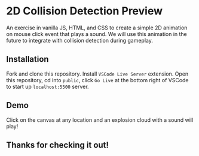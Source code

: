 # 2D Collision Detection Preview
An exercise in vanilla JS, HTML, and CSS to create a simple 2D animation on mouse click event that plays a sound. We will use this animation in the future to integrate with collision detection during gameplay. 

## Installation 
Fork and clone this repository. Install `VSCode Live Server` extension. Open this repository, cd into `public`, click `Go Live` at the bottom right of VSCode to start up `localhost:5500` server.

## Demo
Click on the canvas at any location and an explosion cloud with a sound will play!



## Thanks for checking it out!